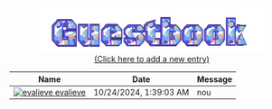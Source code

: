 <!-- GIF -->
<div align="center">
  <img src="https://raw.githubusercontent.com/evalieve/evalieve/main/img/guestbook.gif" alt="Guestbook" width="400px" />
</div>

<!-- Link to the action/issue page -->
<div align="center">
  <a href="https://github.com/evalieve/evalieve/issues/1">
    (Click here to add a new entry)
  </a>
</div>

<!-- Guestbook -->
<div align='center'>

| Name | Date | Message |
|---|---|---|
| <a href="https://github.com/evalieve"><img width="24" src="https://avatars.githubusercontent.com/u/82043576?s=24&u=a0d252deb7d8b6fd03c83b786fae1ac5db31d342&v=4" alt="evalieve" /> evalieve</a> | 10/24/2024, 1:39:03 AM | nou |
<!-- /Guestbook -->
</div>

</div>

</div>

</div>

